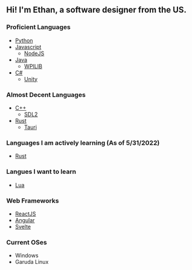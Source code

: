## Hi! I'm Ethan, a software designer from the US.

### Proficient Languages
- [Python](https://www.python.org/)
- [Javascript](https://www.javascript.com/)
  - [NodeJS](https://www.nodejs.org/)
- [Java](https://www.java.com/en/)
  - [WPILIB](https://www.wpilib.org)
- [C#](https://dotnet.microsoft.com/en-us/languages/csharp)
  - [Unity](https://www.unity.com/)

### Almost Decent Languages
- [C++](https://isocpp.org/)
  - [SDL2](https://www.libsdl.org/)
- [Rust](https://www.rust-lang.org/)
  - [Tauri](https://www.tauri.studio/)

### Languages I am actively learning (As of 5/31/2022)
- [Rust](https://www.rust-lang.org/)

### Langues I want to learn
- [Lua](https://www.lua.org/)

### Web Frameworks
- [ReactJS](https://reactjs.org/)
- [Angular](https://angular.io/)
- [Svelte](https://svelte.dev/)

### Current OSes
- Windows
- Garuda Linux
